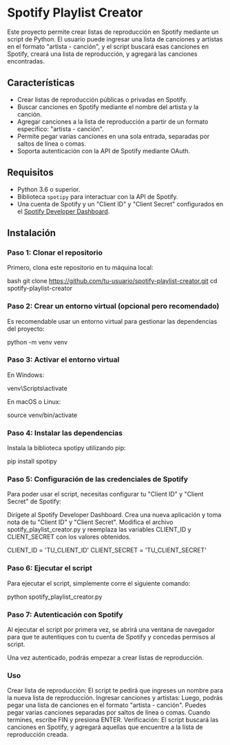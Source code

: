 # Spotify Playlist Creator

Este proyecto permite crear listas de reproducción en Spotify mediante un script de Python. El usuario puede ingresar una lista de canciones y artistas en el formato "artista - canción", y el script buscará esas canciones en Spotify, creará una lista de reproducción, y agregará las canciones encontradas.

## Características

- Crear listas de reproducción públicas o privadas en Spotify.
- Buscar canciones en Spotify mediante el nombre del artista y la canción.
- Agregar canciones a la lista de reproducción a partir de un formato específico: "artista - canción".
- Permite pegar varias canciones en una sola entrada, separadas por saltos de línea o comas.
- Soporta autenticación con la API de Spotify mediante OAuth.

## Requisitos

- Python 3.6 o superior.
- Biblioteca `spotipy` para interactuar con la API de Spotify.
- Una cuenta de Spotify y un "Client ID" y "Client Secret" configurados en el [Spotify Developer Dashboard](https://developer.spotify.com/dashboard/applications).

## Instalación

### Paso 1: Clonar el repositorio

Primero, clona este repositorio en tu máquina local:

bash
git clone https://github.com/tu-usuario/spotify-playlist-creator.git
cd spotify-playlist-creator

### Paso 2: Crear un entorno virtual (opcional pero recomendado)
Es recomendable usar un entorno virtual para gestionar las dependencias del proyecto:

python -m venv venv

### Paso 3: Activar el entorno virtual
En Windows: 

venv\Scripts\activate

En macOS o Linux:

source venv/bin/activate

### Paso 4: Instalar las dependencias
Instala la biblioteca spotipy utilizando pip:

pip install spotipy

### Paso 5: Configuración de las credenciales de Spotify
Para poder usar el script, necesitas configurar tu "Client ID" y "Client Secret" de Spotify:

Dirígete al Spotify Developer Dashboard.
Crea una nueva aplicación y toma nota de tu "Client ID" y "Client Secret".
Modifica el archivo spotify_playlist_creator.py y reemplaza las variables CLIENT_ID y CLIENT_SECRET con los valores obtenidos.

CLIENT_ID = 'TU_CLIENT_ID'
CLIENT_SECRET = 'TU_CLIENT_SECRET'

### Paso 6: Ejecutar el script
Para ejecutar el script, simplemente corre el siguiente comando:

python spotify_playlist_creator.py

### Paso 7: Autenticación con Spotify
Al ejecutar el script por primera vez, se abrirá una ventana de navegador para que te autentiques con tu cuenta de Spotify y concedas permisos al script.

Una vez autenticado, podrás empezar a crear listas de reproducción.

### Uso
Crear lista de reproducción: El script te pedirá que ingreses un nombre para la nueva lista de reproducción.
Ingresar canciones y artistas: Luego, podrás pegar una lista de canciones en el formato "artista - canción". Puedes pegar varias canciones separadas por saltos de línea o comas. Cuando termines, escribe FIN y presiona ENTER.
Verificación: El script buscará las canciones en Spotify, y agregará aquellas que encuentre a la lista de reproducción creada.
